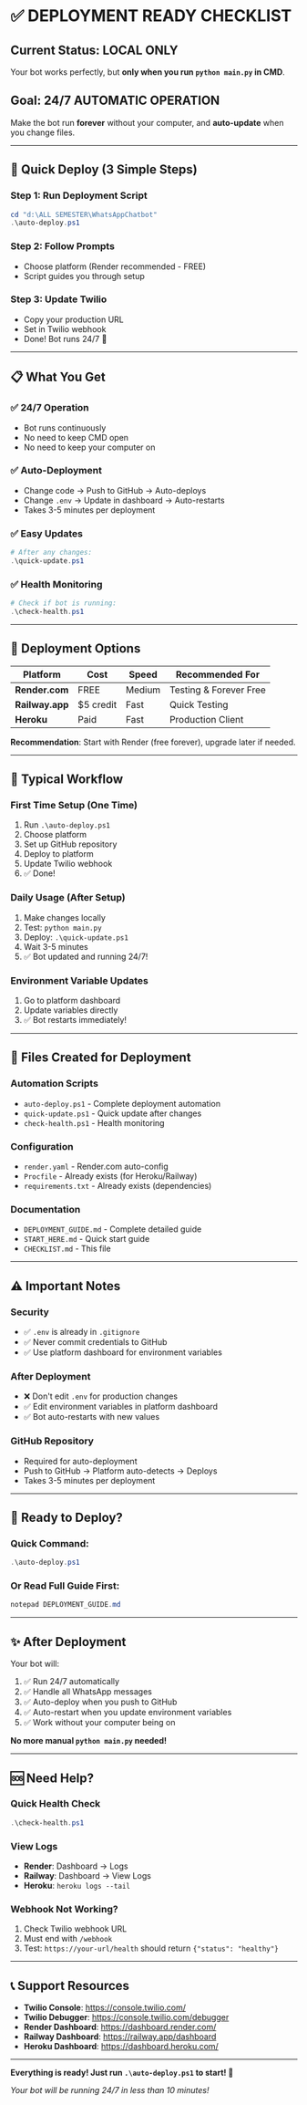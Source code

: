 # ✅ DEPLOYMENT READY CHECKLIST

## Current Status: LOCAL ONLY
Your bot works perfectly, but **only when you run `python main.py` in CMD**.

## Goal: 24/7 AUTOMATIC OPERATION
Make the bot run **forever** without your computer, and **auto-update** when you change files.

---

## 🎯 Quick Deploy (3 Simple Steps)

### Step 1: Run Deployment Script
```powershell
cd "d:\ALL SEMESTER\WhatsAppChatbot"
.\auto-deploy.ps1
```

### Step 2: Follow Prompts
- Choose platform (Render recommended - FREE)
- Script guides you through setup

### Step 3: Update Twilio
- Copy your production URL
- Set in Twilio webhook
- Done! Bot runs 24/7 🎉

---

## 📋 What You Get

### ✅ 24/7 Operation
- Bot runs continuously
- No need to keep CMD open
- No need to keep your computer on

### ✅ Auto-Deployment
- Change code → Push to GitHub → Auto-deploys
- Change `.env` → Update in dashboard → Auto-restarts
- Takes 3-5 minutes per deployment

### ✅ Easy Updates
```powershell
# After any changes:
.\quick-update.ps1
```

### ✅ Health Monitoring
```powershell
# Check if bot is running:
.\check-health.ps1
```

---

## 🎨 Deployment Options

| Platform | Cost | Speed | Recommended For |
|----------|------|-------|-----------------|
| **Render.com** | FREE | Medium | Testing & Forever Free |
| **Railway.app** | $5 credit | Fast | Quick Testing |
| **Heroku** | Paid | Fast | Production Client |

**Recommendation**: Start with Render (free forever), upgrade later if needed.

---

## 🔄 Typical Workflow

### First Time Setup (One Time)
1. Run `.\auto-deploy.ps1`
2. Choose platform
3. Set up GitHub repository
4. Deploy to platform
5. Update Twilio webhook
6. ✅ Done!

### Daily Usage (After Setup)
1. Make changes locally
2. Test: `python main.py`
3. Deploy: `.\quick-update.ps1`
4. Wait 3-5 minutes
5. ✅ Bot updated and running 24/7!

### Environment Variable Updates
1. Go to platform dashboard
2. Update variables directly
3. ✅ Bot restarts immediately!

---

## 📂 Files Created for Deployment

### Automation Scripts
- `auto-deploy.ps1` - Complete deployment automation
- `quick-update.ps1` - Quick update after changes
- `check-health.ps1` - Health monitoring

### Configuration
- `render.yaml` - Render.com auto-config
- `Procfile` - Already exists (for Heroku/Railway)
- `requirements.txt` - Already exists (dependencies)

### Documentation
- `DEPLOYMENT_GUIDE.md` - Complete detailed guide
- `START_HERE.md` - Quick start guide
- `CHECKLIST.md` - This file

---

## ⚠️ Important Notes

### Security
- ✅ `.env` is already in `.gitignore`
- ✅ Never commit credentials to GitHub
- ✅ Use platform dashboard for environment variables

### After Deployment
- ❌ Don't edit `.env` for production changes
- ✅ Edit environment variables in platform dashboard
- ✅ Bot auto-restarts with new values

### GitHub Repository
- Required for auto-deployment
- Push to GitHub → Platform auto-detects → Deploys
- Takes 3-5 minutes per deployment

---

## 🚀 Ready to Deploy?

### Quick Command:
```powershell
.\auto-deploy.ps1
```

### Or Read Full Guide First:
```powershell
notepad DEPLOYMENT_GUIDE.md
```

---

## ✨ After Deployment

Your bot will:
1. ✅ Run 24/7 automatically
2. ✅ Handle all WhatsApp messages
3. ✅ Auto-deploy when you push to GitHub
4. ✅ Auto-restart when you update environment variables
5. ✅ Work without your computer being on

**No more manual `python main.py` needed!**

---

## 🆘 Need Help?

### Quick Health Check
```powershell
.\check-health.ps1
```

### View Logs
- **Render**: Dashboard → Logs
- **Railway**: Dashboard → View Logs  
- **Heroku**: `heroku logs --tail`

### Webhook Not Working?
1. Check Twilio webhook URL
2. Must end with `/webhook`
3. Test: `https://your-url/health` should return `{"status": "healthy"}`

---

## 📞 Support Resources

- **Twilio Console**: https://console.twilio.com/
- **Twilio Debugger**: https://console.twilio.com/debugger
- **Render Dashboard**: https://dashboard.render.com/
- **Railway Dashboard**: https://railway.app/dashboard
- **Heroku Dashboard**: https://dashboard.heroku.com/

---

**Everything is ready! Just run `.\auto-deploy.ps1` to start! 🚀**

*Your bot will be running 24/7 in less than 10 minutes!*
